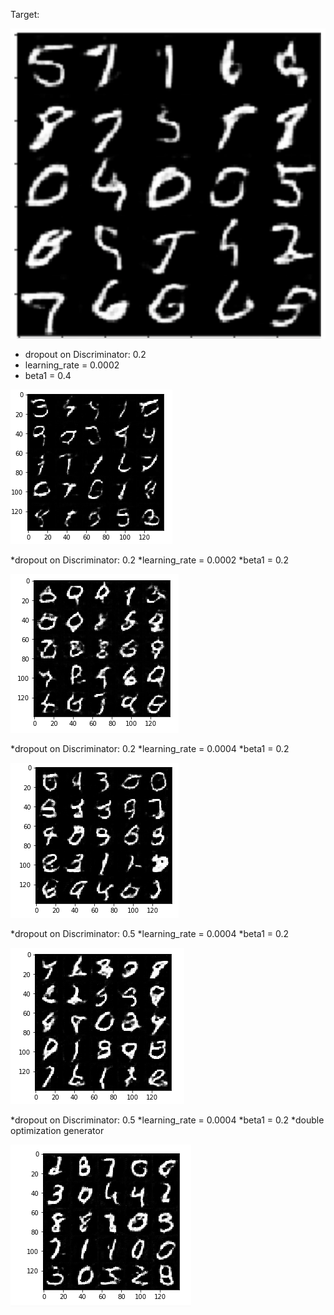 
Target:

![alt text](https://github.com/corradodebari/dlnd_face_generation/blob/master/images/Image.png)

* dropout on Discriminator: 0.2
* learning_rate = 0.0002
* beta1 = 0.4

![alt text](https://github.com/corradodebari/dlnd_face_generation/blob/master/images/Image1.png)

*dropout on Discriminator: 0.2
*learning_rate = 0.0002
*beta1 = 0.2

![alt text](https://github.com/corradodebari/dlnd_face_generation/blob/master/images/Image2.png)

*dropout on Discriminator: 0.2
*learning_rate = 0.0004
*beta1 = 0.2

![alt text](https://github.com/corradodebari/dlnd_face_generation/blob/master/images/Image3.png)

*dropout on Discriminator: 0.5
*learning_rate = 0.0004
*beta1 = 0.2

![alt text](https://github.com/corradodebari/dlnd_face_generation/blob/master/images/Image4.png)

*dropout on Discriminator: 0.5
*learning_rate = 0.0004
*beta1 = 0.2
*double optimization generator

![alt text](https://github.com/corradodebari/dlnd_face_generation/blob/master/images/Image5.png)

